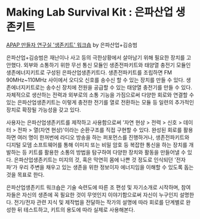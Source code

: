 Making Lab Survival Kit : 은파산업 생존키트
================

[APAP 만들자 연구실 '생존키트' 워크숍](http://www.apap.or.kr/ko/survival_workshop) by 은파산업+김승범

은파산업+김승범은 재난이나 사고 등의 극한상황에서 살아남기 위해 필요한 장치를 고안했다. 외부와 소통하기 위한 무선 통신 모듈인 생존전파키트와 태양열 충전기 모듈인 생존에너지키트로 구성된 은파산업생존키트다. 생존전파키트를 조립하면 FM 90MHz~110MHz 사이에서 오디오 신호를 송수신 할 수 있는 장치를 만들 수 있다. 생존에너지키트로는 송수신 장치에 전원을 공급할 수 있는 태양열 충전기를 만들 수 있다. 자체적으로 생산하는 전력과 외부로의 소통 기능을 가짐으로써 다양한 회로와 연결할 수 있는 은파산업생존키트는 이렇게 충전한 전기를 열로 전환하는 모듈 등 일련의 추가적인 장치로 확장될 가능성을 갖고 있다.

사용자는 은파산업생존키트를 제작하고 사용함으로써 '자연 현상 > 전력 > 신호 > 데이터 > 전파 > 열(자연 현상)'이라는 순환구조를 직접 구현할 수 있다. 완성된 회로를 활용하면 여러 명이 한꺼번에 라디오 방송을 하는 퍼포먼스를 진행하거나, 생존전파키트와 디지털 모뎀 소프트웨어를 통해 이미지 또는 비밀 암호 등 복잡한 통신을 하는 장치를 개발하는 등 키트를 활용한 소통의 방법을 탐구하여 다양한 장치와 활동을 만들어낼 수 있다. 은파산업생존키트는 미지의 것, 혹은 막연히 몸에 나쁜 것 정도로 인식되던 '전자파'가 우리 주변을 채우고 있는 생존을 위한 정보이자 에너지임을 이해할 수 있도록 돕는 것을 목표로 한다.

은파산업생존키트 워크숍은 기술 숙련도에 따른 조 편성 및 자기소개로 시작하며, 참여자들은 자신의 생존에 꼭 필요한 것이 무엇인지 이야기함으로써 자신이 누구인지 설명한다. 전기/전자 관련 지식 및 제작법을 전달하는 작가의 설명에 따라 회로를 단계별로 완성한 뒤 테스트하고, 키트의 용도에 따라 실제로 사용해본다.
